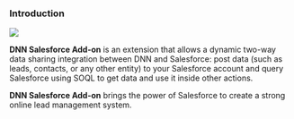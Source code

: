 ### Introduction

![](dnn-salesforce-addon-300x388w.png)

**DNN Salesforce Add-on** is an extension that allows a dynamic two-way data sharing integration between DNN and Salesforce: post data (such as leads, contacts, or any other entity) to your Salesforce account and query Salesforce using SOQL to get data and use it inside other actions.

**DNN Salesforce Add-on** brings the power of Salesforce to create a strong online lead management system.

